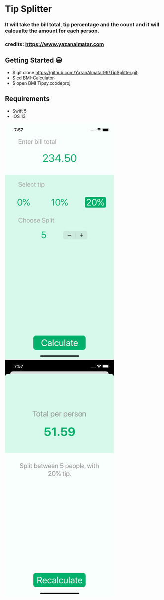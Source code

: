 # Tip Splitter

### It will take the bill total, tip percentage and the count and it will calcualte the amount for each person.

### credits: https://www.yazanalmatar.com

## Getting Started :smiley:

- \$ git clone https://github.com/YazanAlmatar99/TipSplitter.git
- \$ cd BMI-Calculator-
- \$ open BMI Tipsy.xcodeproj

## Requirements

- Swift 5
- IOS 13

<img src = "ScreenShot1.png" width="350">
<img src = "ScreenShot2.png" width="350">
